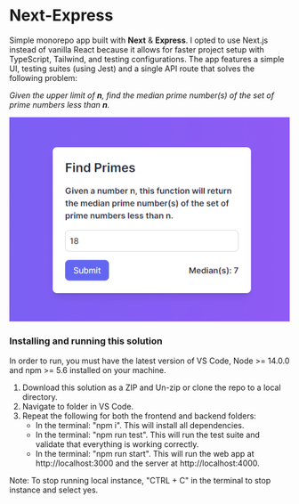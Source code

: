 # Next-Express
 Simple monorepo app built with **Next** & **Express**. I opted to use Next.js instead of vanilla React because it allows for faster project setup with TypeScript, Tailwind, and testing configurations. The app features a simple UI, testing suites (using Jest) and a single API route that solves the following problem:

 _Given the upper limit of **n**, find the median prime number(s) of the set of prime numbers less than **n**._

 ![screenshot](https://github.com/joshberc/Next-Express/blob/main/ScreenShot.PNG)

 ### Installing and running this solution
In order to run, you must have the latest version of VS Code, Node >= 14.0.0 and npm >= 5.6 installed on your machine.

1. Download this solution as a ZIP and Un-zip or clone the repo to a local directory.
2. Navigate to folder in VS Code.
3. Repeat the following for both the frontend and backend folders:
   - In the terminal: "npm i". This will install all dependencies.
   - In the terminal: "npm run test". This will run the test suite and validate that everything is working correctly.
   - In the terminal: "npm run start". This will run the web app at http://localhost:3000 and the server at http://localhost:4000.

Note: To stop running local instance, "CTRL + C" in the terminal to stop instance and select yes.
